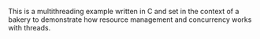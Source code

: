 This is a multithreading example written in C and set in the context of a bakery to demonstrate how resource management and concurrency works with threads.
